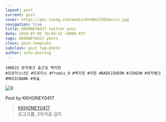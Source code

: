 ```yaml
---
layout: post
current: post
cover: https://pbs.twimg.com/media/DhVWa1fUEAAvxcs.jpg
navigation: true
title: KKHONEY0417 twitter post
date: 2018-07-05 19:04:52 +0900 KST
tags: KKHONEY0417 photo
class: post-template
subclass: post tag-photo
author: auto-posting
---
```


```  
180622 뮤직뱅크 출근길 백지헌  
#프로미스나인 #프로미스 #fromis_9 #백지헌 #지헌 #BAEKJIHEON #JIHEON #뮤직뱅크 #MUSICBANK #뮤출  

```

![0](https://pbs.twimg.com/media/DhVWa1fUEAAvxcs.jpg)


Post by KKHONEY0417

> [KKHONEY0417](https://twitter.com/KKHONEY0417)  
  로고크롭, 2차가공 금지